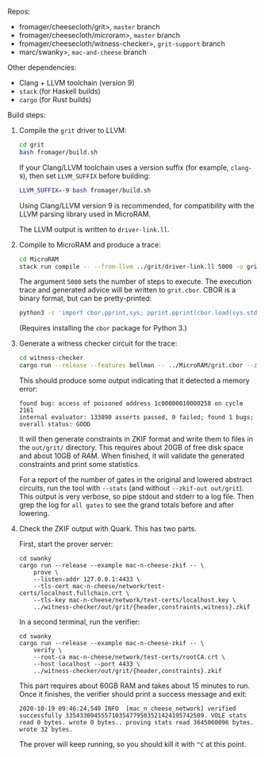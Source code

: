 Repos:

* fromager/cheesecloth/grit>, `master` branch
* fromager/cheesecloth/microram>, `master` branch
* fromager/cheesecloth/witness-checker>, `grit-support` branch
* marc/swanky>, `mac-and-cheese` branch

Other dependencies:

* Clang + LLVM toolchain (version 9)
* `stack` (for Haskell builds)
* `cargo` (for Rust builds)

Build steps:

 1. Compile the `grit` driver to LLVM:

    ```sh
    cd grit
    bash fromager/build.sh
    ```

    If your Clang/LLVM toolchain uses a version suffix (for example, `clang-9`), then set `LLVM_SUFFIX` before building:

    ```sh
    LLVM_SUFFIX=-9 bash fromager/build.sh
    ```

    Using Clang/LLVM version 9 is recommended, for compatibility with the LLVM parsing library used in MicroRAM.

    The LLVM output is written to `driver-link.ll`.

 2. Compile to MicroRAM and produce a trace:

    ```sh
    cd MicroRAM
    stack run compile -- --from-llvm ../grit/driver-link.ll 5000 -o grit.cbor --verbose
    ```

    The argument `5000` sets the number of steps to execute.  The execution trace and generated advice will be written to `grit.cbor`.  CBOR is a binary format, but can be pretty-printed:

    ```sh
    python3 -c 'import cbor,pprint,sys; pprint.pprint(cbor.load(sys.stdin.buffer))' <grit.cbor
    ```

    (Requires installing the `cbor` package for Python 3.)

 3. Generate a witness checker circuit for the trace:

    ```sh
    cd witness-checker
    cargo run --release --features bellman -- ../MicroRAM/grit.cbor --zkif-out out/grit
    ```

    This should produce some output indicating that it detected a memory error:

    ```
    found bug: access of poisoned address 1c00000010000258 on cycle 2161
    internal evaluator: 133890 asserts passed, 0 failed; found 1 bugs; overall status: GOOD
    ```

    It will then generate constraints in ZKIF format and write them to files in the `out/grit/` directory.  This requires about 20GB of free disk space and about 10GB of RAM.  When finished, it will validate the generated constraints and print some statistics.

    For a report of the number of gates in the original and lowered abstract circuits, run the tool with `--stats` (and without `--zkif-out out/grit`).  This output is very verbose, so pipe stdout and stderr to a log file.  Then grep the log for `all gates` to see the grand totals before and after lowering.

 4. Check the ZKIF output with Quark.  This has two parts.

    First, start the prover server:

    ```
    cd swanky
    cargo run --release --example mac-n-cheese-zkif -- \
        prove \
        --listen-addr 127.0.0.1:4433 \
        --tls-cert mac-n-cheese/network/test-certs/localhost.fullchain.crt \
        --tls-key mac-n-cheese/network/test-certs/localhost.key \
        ../witness-checker/out/grit/{header,constraints,witness}.zkif
    ```

    In a second terminal, run the verifier:

    ```
    cd swanky
    cargo run --release --example mac-n-cheese-zkif -- \
        verify \
        --root-ca mac-n-cheese/network/test-certs/rootCA.crt \
        --host localhost --port 4433 \
        ../witness-checker/out/grit/{header,constraints}.zkif
    ```

    This part requires about 60GB RAM and takes about 15 minutes to run.  Once it finishes, the verifier should print a success message and exit:

    ```
    2020-10-19 09:46:24,540 INFO  [mac_n_cheese_network] verified successfully 335433094555710354779503521424195742509. VOLE stats read 0 bytes. wrote 0 bytes.. proving stats read 3645060096 bytes. wrote 32 bytes.
    ```

    The prover will keep running, so you should kill it with `^C` at this point.

